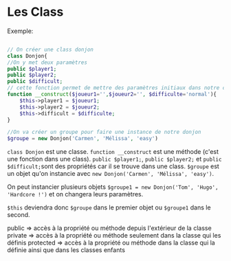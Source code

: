 # Les Class

Exemple:

```php

// On créer une class donjon
class Donjon{
//On y met deux paramètres
public $player1;
public $player2;
public $difficult;
// cette fonction permet de mettre des paramètres initiaux dans notre class
function __construct($joueur1='',$joueur2='', $difficulte='normal'){
    $this->player1 = $joueur1;
    $this->player2 = $joueur2;
    $this->difficult = $difficulte;
}

//On va créer un groupe pour faire une instance de notre donjon
$groupe = new Donjon('Carmen', 'Mélissa', 'easy')
```

`class Donjon` est une classe.
`function __construct` est une méthode (c'est une fonction dans une class).
`public $player1;`, `public $player2;` et  `public $difficult;`sont des propriétés car il se trouve dans une class.
`$groupe` est un objet qu'on instancie avec `new Donjon('Carmen', 'Mélissa', 'easy')`.

On peut instancier plusieurs objets `$groupe1 = new Donjon('Tom', 'Hugo', 'Hardcore !')` et on changera leurs paramètres.

`$this` deviendra donc `$groupe` dans le premier objet ou `$groupe1` dans le second.


public => accès à la propriété ou méthode depuis l'extérieur de la classe
private => accès à la propriété ou méthode seulement dans la classe qui les définis
protected => accès à la propriété ou méthode dans la classe qui la définie ainsi que dans les classes enfants